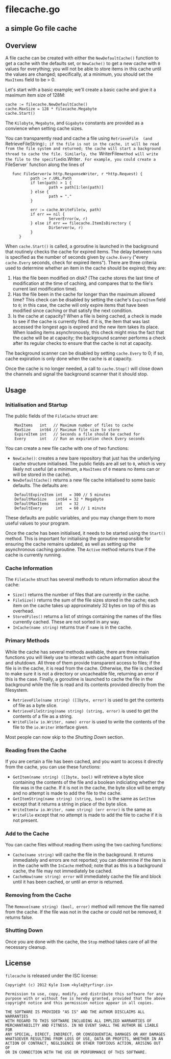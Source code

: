 # filecache.go
## a simple Go file cache

## Overview

A file cache can be created with either the `NewDefaultCache()` function to
get a cache with the defaults set, or `NewCache()` to get a new cache with
`0` values for everything; you will not be able to store items in this cache
until the values are changed; specifically, at a minimum, you should set
the `MaxItems` field to be > 0.

Let's start with a basic example; we'll create a basic cache and give it a
maximum item size of 128M:

```
cache := filecache.NewDefaultCache()
cache.MaxSize = 128 * filecache.Megabyte
cache.Start()
```

The `Kilobyte`, `Megabyte`, and `Gigabyte` constants are provided as a
convience when setting cache sizes.

You can transparently read and cache a file using `RetrieveFile  (and
`RetrieveFileString`); if the file is not in the cache, it will be read
from the file system and returned; the cache will start a background
thread to cache the file. Similarly, the `WriterFile` method will write
the file to the specified `io.Writer`. For example, you could create a
`FileServer` function along the lines of 

```
   func FileServer(w http.ResponseWriter, r *http.Request) {
           path := r.URL.Path
           if len(path) > 1 {
                   path = path[1:len(path)]
           } else {
                   path = "."
           }

           err := cache.WriteFile(w, path)
           if err == nil {
                   ServerError(w, r)
           } else if err == filecache.ItemIsDirectory {
                   DirServer(w, r)
           }
      }
```

When `cache.Start()` is called, a goroutine is launched in the background
that routinely checks the cache for expired items. The delay between
runs is specified as the number of seconds given by `cache.Every` ("every
`cache.Every` seconds, check for expired items"). There are three criteria
used to determine whether an item in the cache should be expired; they are:

   1. Has the file been modified on disk? (The cache stores the last time
      of modification at the time of caching, and compares that to the
      file's current last modification time).
   2. Has the file been in the cache for longer than the maximum allowed
      time? This check can be disabled by setting the cache's `ExpireItem`
      field to `0`; in this case, the cache will only expire items that have
      been modified since caching or that satisfy the next condition.
   3. Is the cache at capacity? When a file is being cached, a check is
      made to see if the cache is currently filled. If it is, the item that
      was last accessed the longest ago is expired and the new item takes
      its place. When loading items asynchronously, this check might miss
      the fact that the cache will be at capacity; the background scanner
      performs a check after its regular checks to ensure that the cache is
      not at capacity.

The background scanner can be disabled by setting `cache.Every` to 0; if so,
cache expiration is only done when the cache is at capacity.

Once the cache is no longer needed, a call to `cache.Stop()` will close down
the channels and signal the background scanner that it should stop.


## Usage

### Initialisation and Startup

The public fields of the `FileCache` struct are:
```
    MaxItems   int   // Maximum number of files to cache
    MaxSize    int64 // Maximum file size to store
    ExpireItem int   // Seconds a file should be cached for
    Every      int   // Run an expiration check Every seconds
```

You can create a new file cache with one of two functions:

* `NewCache()`: creates a new bare repository that just has the underlying
cache structure initialised. The public fields are all set to `0`, which is
very likely not useful (at a minimum, a `MaxItems` of `0` means no items can
or will be stored in the cache).
* `NewDefaultCache()` returns a new file cache initialised to some basic
defaults. The defaults are:
```
	DefaultExpireItem int   = 300 // 5 minutes
	DefaultMaxSize    int64 = 32 * Megabyte
	DefaultMaxItems   int   = 32
	DefaultEvery      int   = 60 // 1 minute
```

These defaults are public variables, and you may change them to more useful
values to your program.

Once the cache has been initialised, it needs to be started using the
`Start()` method. This is important for initialising the goroutine responsible
for ensuring the cache remains updated, as well as setting up the asynchronous
caching goroutine. The `Active` method returns true if the cache is currently
running.

### Cache Information

The `FileCache` struct has several methods to return information about the
cache:

* `Size()` returns the number of files that are currently in the cache.
* `FileSize()` returns the sum of the file sizes stored in the cache; each 
item on the cache takes up approximately 32 bytes on top of this as overhead.
* `StoredFiles()` returns a list of strings containing the names of the files
currently cached. These are not sorted in any way.
* `InCache(name string)` returns true if `name` is in the cache.

### Primary Methods
While the cache has several methods available, there are three main functions
you will likely use to interact with cache apart from initialisation and
shutdown. All three of them provide transparent access to files; if the file
is in the cache, it is read from the cache. Otherwise, the file is checked
to make sure it is not a directory or uncacheable file, returning an error
if this is the case. Finally, a goroutine is launched to cache the file in
the background while the file is read and its contents provided directly from
the filesystem.

* `RetrieveFile(name string) ([]byte, error)` is used to get the contents of
file as a byte slice.
* `RetrieveFileString(name string) (string, error)` is used to get the
contents of a file as a string.
* `WriteFile(w io.Writer, name) error` is used to write the contents of the
file to the `io.Writer` interface given.

Most people can now skip to the *Shutting Down* section.

### Reading from the Cache

If you are certain a file has been cached, and you want to access it directly
from the cache, you can use these functions:

* `GetItem(name string) ([]byte, bool)` will retrieve a byte slice containing
the contents of the file and a boolean indiciating whether the file was in
the cache. If it is not in the cache, the byte slice will be empty and no
attempt is made to add the file to the cache.
* `GetItemString(name string) (string, bool)` is the same as `GetItem` except
that it returns a string in place of the byte slice.
* `WriteItem(w io.Writer, name string) (err error)` is the same as `WriteFile`
except that no attempt is made to add the file to cache if it is not present.

### Add to the Cache

You can cache files without reading them using the two caching functions:

* `Cache(name string)` will cache the file in the background. It returns
immediately and errors are not reported; you can determine if the item is
in the cache with the `InCache` method; note that as this is a background
cache, the file may not immediately be cached.
* `CacheNow(name string) error` will immediately cache the file and block
until it has been cached, or until an error is returned.

### Removing from the Cache

The `Remove(name string) (bool, error)` method will remove the file named
from the cache. If the file was not in the cache or could not be removed,
it returns false.

### Shutting Down

Once you are done with the cache, the `Stop` method takes care of all the
necessary cleanup.

## License

`filecache` is released under the ISC license:

```
Copyright (c) 2012 Kyle Isom <kyle@tyrfingr.is>

Permission to use, copy, modify, and distribute this software for any
purpose with or without fee is hereby granted, provided that the above 
copyright notice and this permission notice appear in all copies.

THE SOFTWARE IS PROVIDED "AS IS" AND THE AUTHOR DISCLAIMS ALL WARRANTIES
WITH REGARD TO THIS SOFTWARE INCLUDING ALL IMPLIED WARRANTIES OF
MERCHANTABILITY AND FITNESS. IN NO EVENT SHALL THE AUTHOR BE LIABLE FOR
ANY SPECIAL, DIRECT, INDIRECT, OR CONSEQUENTIAL DAMAGES OR ANY DAMAGES
WHATSOEVER RESULTING FROM LOSS OF USE, DATA OR PROFITS, WHETHER IN AN
ACTION OF CONTRACT, NEGLIGENCE OR OTHER TORTIOUS ACTION, ARISING OUT OF
OR IN CONNECTION WITH THE USE OR PERFORMANCE OF THIS SOFTWARE. 
```
